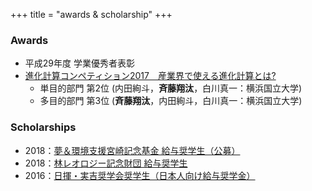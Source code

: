 +++
title = "awards & scholarship"
+++

### Awards
- 平成29年度 学業優秀者表彰
- [進化計算コンペティション2017　産業界で使える進化計算とは?](http://is-csse-muroran.sakura.ne.jp/ec2017/EC2017compe.html)
  - 単目的部門 第2位 (内田絢斗，**斉藤翔汰**，白川真一：横浜国立大学)
  - 多目的部門 第3位 (**斉藤翔汰**，内田絢斗，白川真一：横浜国立大学)

### Scholarships
- 2018：[夢＆環境支援宮崎記念基金 給与奨学生（公募）](http://www.yume-eco.com/)
- 2018：[林レオロジー記念財団 給与奨学生](http://www.hayashi-rheology.or.jp/)
- 2016：[日揮・実吉奨学会奨学生（日本人向け給与奨学金）](http://www.jgcs.or.jp/scholarship/01.html#kyo)